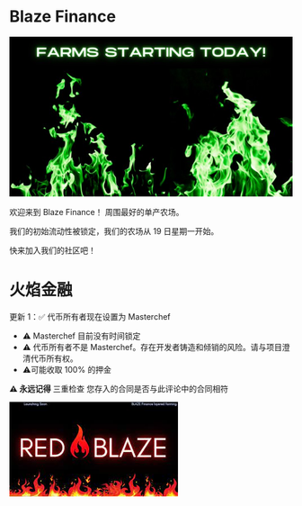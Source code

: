 # Blaze Finance


![disan](disan.png)

<p>欢迎来到 Blaze Finance！ 周围最好的单产农场。</p>
<p>我们的初始流动性被锁定，我们的农场从 19 日星期一开始。</p>
<p>快来加入我们的社区吧！</p>

# 火焰金融

更新 1：✅ 代币所有者现在设置为 Masterchef

- ⚠️ Masterchef 目前没有时间锁定
- ⚠️ 代币所有者不是 Masterchef。存在开发者铸造和倾销的风险。请与项目澄清代币所有权。
- ⚠️可能收取 100% 的押金

**⚠️ 永远记得** 三重检查 您存入的合同是否与此评论中的合同相符



![isnd](isnd.png)
